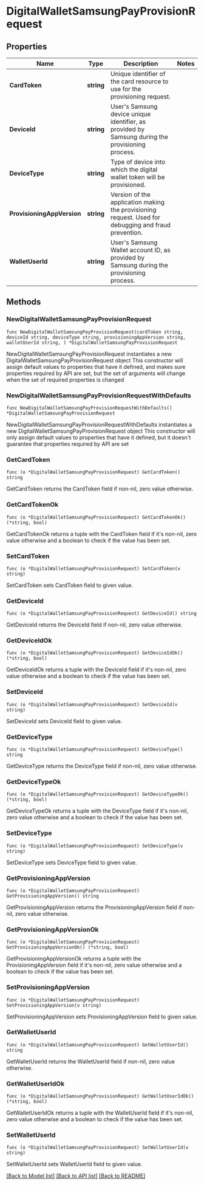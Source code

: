 # DigitalWalletSamsungPayProvisionRequest

## Properties

Name | Type | Description | Notes
------------ | ------------- | ------------- | -------------
**CardToken** | **string** | Unique identifier of the card resource to use for the provisioning request. | 
**DeviceId** | **string** | User&#39;s Samsung device unique identifier, as provided by Samsung during the provisioning process. | 
**DeviceType** | **string** | Type of device into which the digital wallet token will be provisioned. | 
**ProvisioningAppVersion** | **string** | Version of the application making the provisioning request. Used for debugging and fraud prevention. | 
**WalletUserId** | **string** | User&#39;s Samsung Wallet account ID, as provided by Samsung during the provisioning process. | 

## Methods

### NewDigitalWalletSamsungPayProvisionRequest

`func NewDigitalWalletSamsungPayProvisionRequest(cardToken string, deviceId string, deviceType string, provisioningAppVersion string, walletUserId string, ) *DigitalWalletSamsungPayProvisionRequest`

NewDigitalWalletSamsungPayProvisionRequest instantiates a new DigitalWalletSamsungPayProvisionRequest object
This constructor will assign default values to properties that have it defined,
and makes sure properties required by API are set, but the set of arguments
will change when the set of required properties is changed

### NewDigitalWalletSamsungPayProvisionRequestWithDefaults

`func NewDigitalWalletSamsungPayProvisionRequestWithDefaults() *DigitalWalletSamsungPayProvisionRequest`

NewDigitalWalletSamsungPayProvisionRequestWithDefaults instantiates a new DigitalWalletSamsungPayProvisionRequest object
This constructor will only assign default values to properties that have it defined,
but it doesn't guarantee that properties required by API are set

### GetCardToken

`func (o *DigitalWalletSamsungPayProvisionRequest) GetCardToken() string`

GetCardToken returns the CardToken field if non-nil, zero value otherwise.

### GetCardTokenOk

`func (o *DigitalWalletSamsungPayProvisionRequest) GetCardTokenOk() (*string, bool)`

GetCardTokenOk returns a tuple with the CardToken field if it's non-nil, zero value otherwise
and a boolean to check if the value has been set.

### SetCardToken

`func (o *DigitalWalletSamsungPayProvisionRequest) SetCardToken(v string)`

SetCardToken sets CardToken field to given value.


### GetDeviceId

`func (o *DigitalWalletSamsungPayProvisionRequest) GetDeviceId() string`

GetDeviceId returns the DeviceId field if non-nil, zero value otherwise.

### GetDeviceIdOk

`func (o *DigitalWalletSamsungPayProvisionRequest) GetDeviceIdOk() (*string, bool)`

GetDeviceIdOk returns a tuple with the DeviceId field if it's non-nil, zero value otherwise
and a boolean to check if the value has been set.

### SetDeviceId

`func (o *DigitalWalletSamsungPayProvisionRequest) SetDeviceId(v string)`

SetDeviceId sets DeviceId field to given value.


### GetDeviceType

`func (o *DigitalWalletSamsungPayProvisionRequest) GetDeviceType() string`

GetDeviceType returns the DeviceType field if non-nil, zero value otherwise.

### GetDeviceTypeOk

`func (o *DigitalWalletSamsungPayProvisionRequest) GetDeviceTypeOk() (*string, bool)`

GetDeviceTypeOk returns a tuple with the DeviceType field if it's non-nil, zero value otherwise
and a boolean to check if the value has been set.

### SetDeviceType

`func (o *DigitalWalletSamsungPayProvisionRequest) SetDeviceType(v string)`

SetDeviceType sets DeviceType field to given value.


### GetProvisioningAppVersion

`func (o *DigitalWalletSamsungPayProvisionRequest) GetProvisioningAppVersion() string`

GetProvisioningAppVersion returns the ProvisioningAppVersion field if non-nil, zero value otherwise.

### GetProvisioningAppVersionOk

`func (o *DigitalWalletSamsungPayProvisionRequest) GetProvisioningAppVersionOk() (*string, bool)`

GetProvisioningAppVersionOk returns a tuple with the ProvisioningAppVersion field if it's non-nil, zero value otherwise
and a boolean to check if the value has been set.

### SetProvisioningAppVersion

`func (o *DigitalWalletSamsungPayProvisionRequest) SetProvisioningAppVersion(v string)`

SetProvisioningAppVersion sets ProvisioningAppVersion field to given value.


### GetWalletUserId

`func (o *DigitalWalletSamsungPayProvisionRequest) GetWalletUserId() string`

GetWalletUserId returns the WalletUserId field if non-nil, zero value otherwise.

### GetWalletUserIdOk

`func (o *DigitalWalletSamsungPayProvisionRequest) GetWalletUserIdOk() (*string, bool)`

GetWalletUserIdOk returns a tuple with the WalletUserId field if it's non-nil, zero value otherwise
and a boolean to check if the value has been set.

### SetWalletUserId

`func (o *DigitalWalletSamsungPayProvisionRequest) SetWalletUserId(v string)`

SetWalletUserId sets WalletUserId field to given value.



[[Back to Model list]](../README.md#documentation-for-models) [[Back to API list]](../README.md#documentation-for-api-endpoints) [[Back to README]](../README.md)


